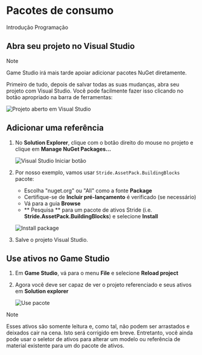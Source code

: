# Pacotes de consumo

<span class="badge text-bg-primary">Introdução</span>
<span class="badge text-bg-success">Programação</span>

## Abra seu projeto no Visual Studio

> [!Note]
> Game Studio irá mais tarde apoiar adicionar pacotes NuGet diretamente.

Primeiro de tudo, depois de salvar todas as suas mudanças, abra seu projeto com Visual Studio. Você pode facilmente fazer isso clicando no botão apropriado na barra de ferramentas:

![ Projeto aberto em Visual Studio](../game-studio/media/open-project-in-visual-studio.png)

## Adicionar uma referência

1. No **Solution Explorer**, clique com o botão direito do mouse no projeto e clique em **Manage NuGet Packages...**

   ![Visual Studio Iniciar botão](media/manage-nuget-packages.png)

2. Por nosso exemplo, vamos usar `Stride.AssetPack.BuildingBlocks` pacote:
   * Escolha "nuget.org" ou "All" como a fonte **Package**
   * Certifique-se de **Incluir pré-lançamento** é verificado (se necessário)
   * Vá para a guia **Browse**
   * ** Pesquisa ** para um pacote de ativos Stride (i.e. **Stride.AssetPack.BuildingBlocks**) e selecione **Install**

   ![Install package](media/install-package.png)

3. Salve o projeto Visual Studio.

## Use ativos no Game Studio

1. Em **Game Studio**, vá para o menu **File** e selecione **Reload project**

2. Agora você deve ser capaz de ver o projeto referenciado e seus ativos em **Solution explorer**

   ![Use pacote](media/use-package-from-game-studio.png)

> [!Note]
> Esses ativos são somente leitura e, como tal, não podem ser arrastados e deixados cair na cena. Isto será corrigido em breve.
> Entretanto, você ainda pode usar o seletor de ativos para alterar um modelo ou referência de material existente para um do pacote de ativos.